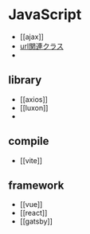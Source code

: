 # JavaScript

- [[ajax]]
- [url関連クラス](js/url.md)
- 

## library
- [[axios]]
- [[luxon]]
- 

## compile
- [[vite]]

## framework
- [[vue]]
- [[react]]
- [[gatsby]]

